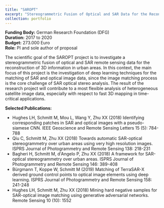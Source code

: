 ```yaml
---
title: "SAROPT"
excerpt: "Stereogrammetric Fusion of Optical and SAR Data for the Reconstruction of Urban Scenes (2017-2020)<br/><img src='/images/PSiam.png'>"
collection: portfolio
---
```


__Funding Body:__ German Research Foundation (DFG)  
__Duration:__ 2017 to 2020  
__Budget:__ 273.000 Euro  
__Role:__ PI and sole author of proposal

The scientific goal of the SAROPT project is to investigate a stereogrammetric fusion of optical and SAR remote sensing data for the reconstruction of 3D information in urban areas. In this context, the main focus of this project is the investigation of deep learning techniques for the matching of SAR and optical image data, since the image matching process is the core challenge of SAR optical stereo analysis. The result of the research project will contribute to a most flexible analysis of heterogeneous satellite image data, especially with respect to fast 3D mapping in time-critical applications.

__Selected Publications:__
- Hughes LH, Schmitt M, Mou L, Wang Y, Zhu XX (2018) Identifying corresponding patches in SAR and optical images with a pseudo-siamese CNN. IEEE Geoscience and Remote Sensing Letters 15 (5): 784-788
- Qiu C, Schmitt M, Zhu XX (2018) Towards automatic SAR-optical stereogrammetry over urban areas using very high resolution images. ISPRS Journal of Photogrammetry and Remote Sensing 138: 218-231
- Bagheri H, Schmitt M, d'Angelo P, Zhu XX (2018) A framework for SAR-optical stereogrammetry over urban areas. ISPRS Journal of Photogrammetry and Remote Sensing 146: 389-408
- Bürgmann T, Koppe W, Schmitt M (2019) Matching of TerraSAR-X derived ground control points to optical image elements using deep learning. ISPRS Journal of Photogrammetry and Remote Sensing 158: 241-248
- Hughes LH, Schmitt M, Zhu XX (2018) Mining hard negative samples for SAR-optical image matching using generative adversarial networks. Remote Sensing 10 (10): 1552


